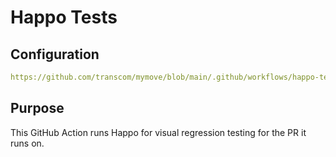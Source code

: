 # Happo Tests

## Configuration

```yml reference
https://github.com/transcom/mymove/blob/main/.github/workflows/happo-tests.yml
```

## Purpose

This GitHub Action runs Happo for visual regression testing for the PR it runs on.
